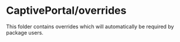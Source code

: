 # CaptivePortal/overrides

This folder contains overrides which will automatically be required by package users.
